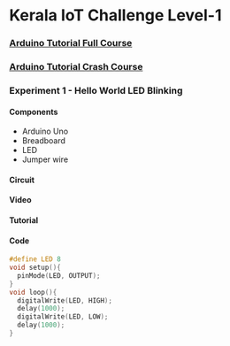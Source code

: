 # Kerala IoT Challenge Level-1

### [**Arduino Tutorial Full Course**](https://youtube.com/playlist?list=PLqN-fAjatOhIxiOwHaPqVcskxGkPgwnWW)
### [**Arduino Tutorial Crash Course**](https://youtube.com/playlist?list=PLqN-fAjatOhIiUwQGeQlP8OW84j9I8kjb)

### Experiment 1 - Hello World LED Blinking
#### Components
* Arduino Uno
* Breadboard
* LED
* Jumper wire

#### Circuit

#### Video

#### Tutorial 

#### Code
```ino
#define LED 8
void setup(){ 
  pinMode(LED, OUTPUT);
} 
void loop(){
  digitalWrite(LED, HIGH);
  delay(1000);
  digitalWrite(LED, LOW);
  delay(1000);
}
```


